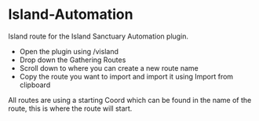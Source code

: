 # Island-Automation

Island route for the Island Sanctuary Automation plugin.

-  Open the plugin using /visland
-  Drop down the Gathering Routes
-  Scroll down to where you can create a new route name
-  Copy the route you want to import and import it using Import from clipboard

All routes are using a starting Coord which can be found in the name of the route, this is where the route will start.
